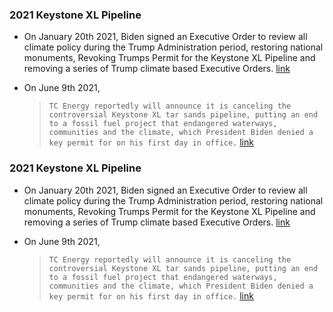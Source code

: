 ### 2021 Keystone XL Pipeline
- On January 20th 2021, Biden signed an Executive Order to review all climate policy during the Trump Administration period, restoring national monuments, Revoking Trumps Permit for the Keystone XL Pipeline and removing a series of Trump climate based Executive Orders. [link](https://www.whitehouse.gov/briefing-room/presidential-actions/2021/01/20/executive-order-protecting-public-health-and-environment-and-restoring-science-to-tackle-climate-crisis/)
- On June 9th 2021,
    
    > `TC Energy reportedly will announce it is canceling the controversial Keystone XL tar sands pipeline, putting an end to a fossil fuel project that endangered waterways, communities and the climate, which President Biden denied a key permit for on his first day in office.` [link](https://www.nrdc.org/media/2021/210609-1)
    

### 2021 Keystone XL Pipeline
- On January 20th 2021, Biden signed an Executive Order to review all climate policy during the Trump Administration period, restoring national monuments, Revoking Trumps Permit for the Keystone XL Pipeline and removing a series of Trump climate based Executive Orders. [link](https://www.whitehouse.gov/briefing-room/presidential-actions/2021/01/20/executive-order-protecting-public-health-and-environment-and-restoring-science-to-tackle-climate-crisis/)
- On June 9th 2021,
    
    > `TC Energy reportedly will announce it is canceling the controversial Keystone XL tar sands pipeline, putting an end to a fossil fuel project that endangered waterways, communities and the climate, which President Biden denied a key permit for on his first day in office.` [link](https://www.nrdc.org/media/2021/210609-1)
    